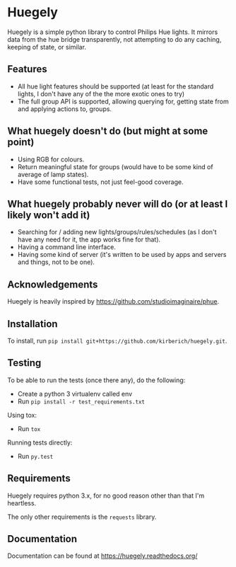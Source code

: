 # Huegely
Huegely is a simple python library to control Philips Hue lights. It mirrors data from the hue bridge transparently, not attempting to do any caching, keeping of state, or similar.

## Features
 - All hue light features should be supported (at least for the standard lights, I don't have any of the the more exotic ones to try)
 - The full group API is supported, allowing querying for, getting state from and applying actions to, groups.

## What huegely doesn't do (but might at some point)
 - Using RGB for colours.
 - Return meaningful state for groups (would have to be some kind of average of lamp states).
 - Have some functional tests, not just feel-good coverage.

## What huegely probably never will do (or at least I likely won't add it)
 - Searching for / adding new lights/groups/rules/schedules (as I don't have any need for it, the app works fine for that).
 - Having a command line interface.
 - Having some kind of server (it's written to be used by apps and servers and things, not to be one).

## Acknowledgements
Huegely is heavily inspired by https://github.com/studioimaginaire/phue.

## Installation
To install, run `pip install git+https://github.com/kirberich/huegely.git`.

## Testing
To be able to run the tests (once there any), do the following:

 - Create a python 3 virtualenv called env
 - Run `pip install -r test_requirements.txt`

Using tox:
 - Run `tox`

Running tests directly:
 - Run `py.test`

## Requirements
Huegely requires python 3.x, for no good reason other than that I'm heartless.

The only other requirements is the `requests` library.

## Documentation
Documentation can be found at https://huegely.readthedocs.org/

